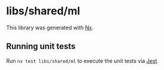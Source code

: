 # libs/shared/ml

This library was generated with [Nx](https://nx.dev).

## Running unit tests

Run `nx test libs/shared/ml` to execute the unit tests via [Jest](https://jestjs.io).
